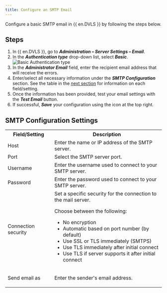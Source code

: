 ```yaml
---
title: Configure an SMTP Email
---
```

Configure a basic SMTP email in {{ en.DVLS }} by following the steps below.

## Steps

1. In {{ en.DVLS }}, go to ***Administration – Server Settings – Email***.
1. In the ***Authentication type*** drop-down list, select ***Basic***.
![Basic Authentication type](/img/en/kb/KB2203.png) 
3. In the ***Administrator Email*** field, enter the recipient email address that will receive the errors.
1. Enter/select all necessary information under the ***SMTP Configuration*** section. See the table in the <a href="#smtp-configuration-settings">next section</a> for information on each field/setting.
1. Once the information has been provided, test your email settings with the ***Test Email*** button. 
1. If successful, ***Save*** your configuration using the icon at the top right.  

## SMTP Configuration Settings

<table>
	<tr>
		<th>
Field/Setting 
		</th>
		<th>
Description 
		</th>
	</tr>
	<tr>
		<td>
Host 
		</td>
		<td>
Enter the name or IP address of the SMTP server. 
		</td>
	</tr>
	<tr>
		<td>
Port 
		</td>
		<td>
Select the SMTP server port. 
		</td>
	</tr>
	<tr>
		<td>
Username 
		</td>
		<td>
Enter the username used to connect to your SMTP server. 
		</td>
	</tr>
	<tr>
		<td>
Password 
		</td>
		<td>
Enter the password used to connect to your SMTP server. 
		</td>
	</tr>
	<tr>
		<td>
Connection security 
		</td>
		<td>
Set a specific security for the connection to the mail server.  

Choose between the following:  

* No encryption 
* Automatic based on port number (by default)
* Use SSL or TLS immediately (SMTPS) 
* Use TLS immediately after initial connect 
* Use TLS if server supports it after initial connect 
		</td>
	</tr>
	<tr>
		<td>
Send email as 
		</td>
		<td>
Enter the sender's email address. 
		</td>
	</tr>
</table>
